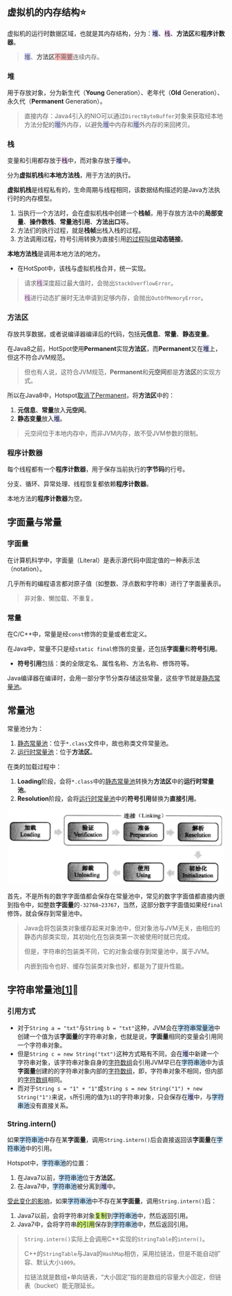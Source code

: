 ## 虚拟机的内存结构⭐

虚拟机的运行时数据区域，也就是其内存结构，分为：<span style=background:#c9ccff>堆</span>、<span style=background:#f8d2ff>栈</span>、**方法区**和**程序计数器**。

> <span style=background:#c9ccff>堆</span>、**方法区**<span style=background:#ffb8b8>不需要</span>连续内存。

### 堆

用于存放对象，分为新生代（**Young** Generation）、老年代（**Old** Generation）、永久代（**Permanent** Generation）。

> 直接内存：Java4引入的NIO可以通过`DirectByteBuffer`对象来获取经本地方法分配的<span style=background:#c9ccff>堆</span>外内存，以避免<span style=background:#c9ccff>堆</span>中内存和<span style=background:#c9ccff>堆</span>外内存的来回拷贝。

### 栈

变量和引用都存放于<span style=background:#f8d2ff>栈</span>中，而对象存放于<span style=background:#c9ccff>堆</span>中。

分为**虚拟机栈**和**本地方法栈**，用于方法的执行。

**虚拟机栈**是线程私有的，生命周期与线程相同，该数据结构描述的是Java方法执行时的内存模型。

1. 当执行一个方法时，会在虚拟机栈中创建一个**栈帧**，用于存放方法中的**局部变量**、**操作数栈**、**常量池引用**、**方法出口**等。
2. 方法们的执行过程，就是**栈帧**出栈入栈的过程。
3. 方法调用过程，符号引用转换为直接引用[的过程叫做](https://mp.weixin.qq.com/s?__biz=MzI0NjUxNTY5Nw==&mid=2247484671&idx=1&sn=b33d3a54250b217d0945c69a4e3d3212&chksm=e9bf5661dec8df777af465067f81e4ac57cb3aec2ca5a50c5b22a695d23ce99d8a8150c407b6&scene=21#wechat_redirect)**动态链接**。


**本地方法栈**是调用本地方法的地方。

- 在HotSpot中，该栈与虚拟机栈合并，统一实现。

> 请求<span style=background:#f8d2ff>栈</span>深度超过最大值时，会抛出`StackOverflowError`。
>
> <span style=background:#f8d2ff>栈</span>进行动态扩展时无法申请到足够内存，会抛出`OutOfMemoryError`。

### 方法区

存放共享数据，或者说编译器编译后的代码，包括**元信息**、**常量**、**静态变量**。

在Java8之前，HotSpot使用**Permanent**实现**方法区**，而**Permanent**又在<span style=background:#c9ccff>堆</span>上，但这不符合JVM规范。

> 但也有人说，这符合JVM规范，**Permanent**和**元空间**都是**方法区**的实现方式。

所以在Java8中，Hotspot[取消了Permanent](https://blog.csdn.net/weixin_35204634/article/details/113451805)，将**方法区**中的：

1. **元信息**、**常量**放入**元空间**。
2. **静态变量**放入<span style=background:#c9ccff>堆</span>。

> 元空间位于本地内存中，而非JVM内存，故不受JVM参数的限制。

### 程序计数器

每个线程都有一个**程序计数器**，用于保存当前执行的**字节码**的行号。

分支、循环、异常处理、线程恢复都依赖**程序计数器**。

本地方法的**程序计数器**为空。



## 字面量与常量

### 字面量

在计算机科学中，字面量（Literal）是表示源代码中固定值的一种表示法（notation）。

几乎所有的编程语言都对原子值（如整数、浮点数和字符串）进行了字面量表示。

> 非对象、懒加载、不重复。

### 常量

在C/C++中，常量是经`const`修饰的变量或者宏定义。

在Java中，常量不只是经`static final`修饰的变量，还包括**字面量**和**符号引用**。

- **符号引用**包括：类的全限定名、属性名称、方法名称、修饰符等。

Java编译器在编译时，会用一部分字节分类存储这些常量，这些字节就是<u>静态常量池</u>。



## 常量池

常量池分为：

1. <u>静态常量池</u>：位于`*.class`文件中，故也称类文件常量池。
2. <u>运行时常量池</u>：位于**方法区**。

在类的加载过程中：

1. **Loading**阶段，会将`*.class`中的<u>静态常量池</u>转换为**方法区**中的**运行时常量池**。
2. **Resolution**阶段，会将<u>运行时常量池</u>中的**符号引用**替换为**直接引用**。

![](../images/3/load-class.png)

首先，不是所有的数字字面值都会保存在常量池中，常见的数字字面值都直接内嵌到指令中，如整数**字面量**的`-32768~23767`，当然，这部分数字字面值如果经`final`修饰，就会保存到常量池中。

> Java会将包装类对象缓存起来对象池中，但对象池与JVM无关，由相应的静态内部类实现，其初始化在包装类第一次被使用时就已完成。
>
> 但是，字符串的包装类不同，它的对象会缓存到常量池中，属于JVM。
>
> 内嵌到指令也好、缓存包装类对象也好，都是为了提升性能。



## 字符串常量池[[1]](https://tech.meituan.com/2014/03/06/in-depth-understanding-string-intern.html)🌙

### 引用方式

- 对于`String a = "txt"`与`String b = "txt"`这种，JVM会在<span style=background:#c2e2ff>字符串常量池</span>中创建一个值为该**字面量**的字符串对象，也就是说，**字面量**相同的变量会引用同一个字符串对象。
- 但是`String c = new String("txt")`这种方式略有不同，会在<span style=background:#c9ccff>堆</span>中新建一个字符串对象，该字符串对象自身的<u>字符数组</u>会引用JVM早已在<span style=background:#c2e2ff>字符串池</span>中为该**字面量**创建的的字符串对象内部的<u>字符数组</u>，即，字符串对象不相同，但内部的<u>字符数组</u>相同。
- 而对于`String s = "1" + "1"`或`String s = new String("1") + new String("1")`来说，`s`所引用的值为`11`的字符串对象，只会保存在<span style=background:#c9ccff>堆</span>中，与<span style=background:#c2e2ff>字符串池</span>没有直接关系。

### String.intern()

如果<span style=background:#c2e2ff>字符串池</span>中存在某**字面量**，调用`String.intern()`后会直接返回该**字面量**在<span style=background:#c2e2ff>字符串池</span>中的引用。

Hotspot中，<span style=background:#c2e2ff>字符串池</span>的位置：

1. 在Java7以前，<span style=background:#c2e2ff>字符串池</span>位于**方法区**。
2. 在Java7中，<span style=background:#c2e2ff>字符串池</span>被分离到<span style=background:#c9ccff>堆</span>中。

[受此变化的影响](https://blog.csdn.net/Xu_JL1997/article/details/89150026)，如果<span style=background:#c2e2ff>字符串池</span>中不存在某**字面量**，调用`String.intern()`后：

1. Java7以前，会将字符串对象<span style=background:#d4fe7f>复制</span>到<span style=background:#c2e2ff>字符串池</span>中，然后返回引用。
2. Java7中，会将字符串<span style=background:#d4fe7f>的引用</span>保存到<span style=background:#c2e2ff>字符串池</span>中，然后返回引用。


> `String.intern()`实际上会调用C++实现的`StringTable`的`intern()`。
>
> C++的`StringTable`与Java的`HashMap`相仿，采用拉链法，但是不能自动扩容、默认大小`1009`。
>
> 拉链法就是数组+单向链表，“大小固定”指的是数组的容量大小固定，但链表（bucket）能无限延长。

